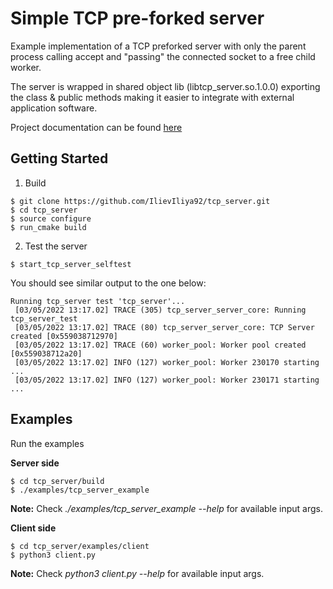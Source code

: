 # Simple TCP pre-forked server

Example implementation of a TCP preforked server with only the parent process
calling accept and "passing" the connected socket to a free child worker.

The server is wrapped in shared object lib (libtcp_server.so.1.0.0)
exporting the class & public methods making it easier to integrate with
external application software.

Project documentation can be found [here](https://ilieviliya92.github.io/tcp_server/)

## Getting Started

1. Build

```console
$ git clone https://github.com/IlievIliya92/tcp_server.git
$ cd tcp_server
$ source configure
$ run_cmake build
```

2. Test the server

```console
$ start_tcp_server_selftest
```

You should see similar output to the one below:

```text
Running tcp_server test 'tcp_server'...
 [03/05/2022 13:17.02] TRACE (305) tcp_server_server_core: Running tcp_server_test
 [03/05/2022 13:17.02] TRACE (80) tcp_server_server_core: TCP Server created [0x559038712970]
 [03/05/2022 13:17.02] TRACE (60) worker_pool: Worker pool created [0x559038712a20]
 [03/05/2022 13:17.02] INFO (127) worker_pool: Worker 230170 starting ...
 [03/05/2022 13:17.02] INFO (127) worker_pool: Worker 230171 starting ...
```

## Examples

Run the examples

**Server side**

```console
$ cd tcp_server/build
$ ./examples/tcp_server_example
```

**Note:** Check *./examples/tcp_server_example --help* for available input args.

**Client side**

```console
$ cd tcp_server/examples/client
$ python3 client.py
```

**Note:** Check *python3 client.py --help* for available input args.
